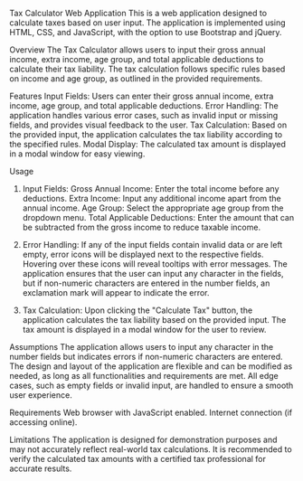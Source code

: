 Tax Calculator Web Application
This is a web application designed to calculate taxes based on user input. The application is implemented using HTML, CSS, and JavaScript, with the option to use Bootstrap and jQuery.

Overview
The Tax Calculator allows users to input their gross annual income, extra income, age group, and total applicable deductions to calculate their tax liability. The tax calculation follows specific rules based on income and age group, as outlined in the provided requirements.

Features
  Input Fields: Users can enter their gross annual income, extra income, age group, and total applicable deductions.
  Error Handling: The application handles various error cases, such as invalid input or missing fields, and provides visual feedback to the user.
  Tax Calculation: Based on the provided input, the application calculates the tax liability according to the specified rules.
  Modal Display: The calculated tax amount is displayed in a modal window for easy viewing.

Usage
1. Input Fields: 
  Gross Annual Income: Enter the total income before any deductions.
  Extra Income: Input any additional income apart from the annual income.
  Age Group: Select the appropriate age group from the dropdown menu.
  Total Applicable Deductions: Enter the amount that can be subtracted from the gross income to reduce taxable income.

2. Error Handling:
  If any of the input fields contain invalid data or are left empty, error icons will be displayed next to the respective fields. Hovering over these icons will reveal tooltips with error messages.
  The application ensures that the user can input any character in the fields, but if non-numeric characters are entered in the number fields, an exclamation mark will appear to indicate the error.

3. Tax Calculation:
  Upon clicking the "Calculate Tax" button, the application calculates the tax liability based on the provided input.
  The tax amount is displayed in a modal window for the user to review.

Assumptions
  The application allows users to input any character in the number fields but indicates errors if non-numeric characters are entered.
  The design and layout of the application are flexible and can be modified as needed, as long as all functionalities and requirements are met.
  All edge cases, such as empty fields or invalid input, are handled to ensure a smooth user experience.

Requirements
  Web browser with JavaScript enabled.
  Internet connection (if accessing online).

Limitations
  The application is designed for demonstration purposes and may not accurately reflect real-world tax calculations.
  It is recommended to verify the calculated tax amounts with a certified tax professional for accurate results.

